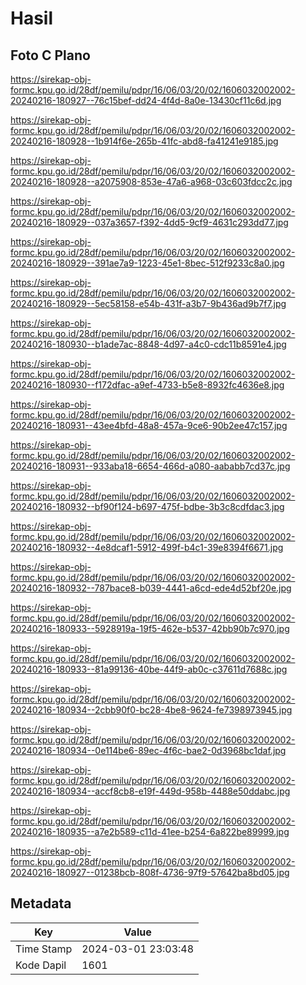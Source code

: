 # Hasil

## Foto C Plano

https://sirekap-obj-formc.kpu.go.id/28df/pemilu/pdpr/16/06/03/20/02/1606032002002-20240216-180927--76c15bef-dd24-4f4d-8a0e-13430cf11c6d.jpg

https://sirekap-obj-formc.kpu.go.id/28df/pemilu/pdpr/16/06/03/20/02/1606032002002-20240216-180928--1b914f6e-265b-41fc-abd8-fa41241e9185.jpg

https://sirekap-obj-formc.kpu.go.id/28df/pemilu/pdpr/16/06/03/20/02/1606032002002-20240216-180928--a2075908-853e-47a6-a968-03c603fdcc2c.jpg

https://sirekap-obj-formc.kpu.go.id/28df/pemilu/pdpr/16/06/03/20/02/1606032002002-20240216-180929--037a3657-f392-4dd5-9cf9-4631c293dd77.jpg

https://sirekap-obj-formc.kpu.go.id/28df/pemilu/pdpr/16/06/03/20/02/1606032002002-20240216-180929--391ae7a9-1223-45e1-8bec-512f9233c8a0.jpg

https://sirekap-obj-formc.kpu.go.id/28df/pemilu/pdpr/16/06/03/20/02/1606032002002-20240216-180929--5ec58158-e54b-431f-a3b7-9b436ad9b7f7.jpg

https://sirekap-obj-formc.kpu.go.id/28df/pemilu/pdpr/16/06/03/20/02/1606032002002-20240216-180930--b1ade7ac-8848-4d97-a4c0-cdc11b8591e4.jpg

https://sirekap-obj-formc.kpu.go.id/28df/pemilu/pdpr/16/06/03/20/02/1606032002002-20240216-180930--f172dfac-a9ef-4733-b5e8-8932fc4636e8.jpg

https://sirekap-obj-formc.kpu.go.id/28df/pemilu/pdpr/16/06/03/20/02/1606032002002-20240216-180931--43ee4bfd-48a8-457a-9ce6-90b2ee47c157.jpg

https://sirekap-obj-formc.kpu.go.id/28df/pemilu/pdpr/16/06/03/20/02/1606032002002-20240216-180931--933aba18-6654-466d-a080-aababb7cd37c.jpg

https://sirekap-obj-formc.kpu.go.id/28df/pemilu/pdpr/16/06/03/20/02/1606032002002-20240216-180932--bf90f124-b697-475f-bdbe-3b3c8cdfdac3.jpg

https://sirekap-obj-formc.kpu.go.id/28df/pemilu/pdpr/16/06/03/20/02/1606032002002-20240216-180932--4e8dcaf1-5912-499f-b4c1-39e8394f6671.jpg

https://sirekap-obj-formc.kpu.go.id/28df/pemilu/pdpr/16/06/03/20/02/1606032002002-20240216-180932--787bace8-b039-4441-a6cd-ede4d52bf20e.jpg

https://sirekap-obj-formc.kpu.go.id/28df/pemilu/pdpr/16/06/03/20/02/1606032002002-20240216-180933--5928919a-19f5-462e-b537-42bb90b7c970.jpg

https://sirekap-obj-formc.kpu.go.id/28df/pemilu/pdpr/16/06/03/20/02/1606032002002-20240216-180933--81a99136-40be-44f9-ab0c-c37611d7688c.jpg

https://sirekap-obj-formc.kpu.go.id/28df/pemilu/pdpr/16/06/03/20/02/1606032002002-20240216-180934--2cbb90f0-bc28-4be8-9624-fe7398973945.jpg

https://sirekap-obj-formc.kpu.go.id/28df/pemilu/pdpr/16/06/03/20/02/1606032002002-20240216-180934--0e114be6-89ec-4f6c-bae2-0d3968bc1daf.jpg

https://sirekap-obj-formc.kpu.go.id/28df/pemilu/pdpr/16/06/03/20/02/1606032002002-20240216-180934--accf8cb8-e19f-449d-958b-4488e50ddabc.jpg

https://sirekap-obj-formc.kpu.go.id/28df/pemilu/pdpr/16/06/03/20/02/1606032002002-20240216-180935--a7e2b589-c11d-41ee-b254-6a822be89999.jpg

https://sirekap-obj-formc.kpu.go.id/28df/pemilu/pdpr/16/06/03/20/02/1606032002002-20240216-180927--01238bcb-808f-4736-97f9-57642ba8bd05.jpg


## Metadata

| Key        | Value               |
| ---------- | ------------------- |
| Time Stamp | 2024-03-01 23:03:48 |
| Kode Dapil | 1601                |



